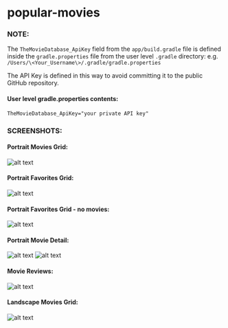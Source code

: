 # popular-movies

### NOTE:
The `TheMovieDatabase_ApiKey` field from the `app/build.gradle` file is defined inside the `gradle.properties` file from the user level `.gradle` directory:
e.g. `/Users/\<Your_Username\>/.gradle/gradle.properties`

The API Key is defined in this way to avoid committing it to the public GitHub repository.

#### User level gradle.properties contents:

`TheMovieDatabase_ApiKey="your private API key"`

### SCREENSHOTS:

#### Portrait Movies Grid:
![alt text](screenshots/movies_grid_portrait_with_sort_menu.png?raw=true "Portrait Grid")

#### Portrait Favorites Grid:
![alt text](screenshots/favorites.png?raw=true "Portrait Favorites Grid")

#### Portrait Favorites Grid - no movies:
![alt text](screenshots/favorites_no_movies.png?raw=true "Portrait Favorites Grid - no movies")

#### Portrait Movie Detail:
![alt text](screenshots/movie_details_top.png?raw=true "Portrait Details top")
![alt text](screenshots/movie_details_bottom.png?raw=true "Portrait Details bottom")

#### Movie Reviews:
![alt text](screenshots/movie_reviews.png?raw=true "Movie Reviews")

#### Landscape Movies Grid:
![alt text](screenshots/movies_grid_landscape.png?raw=true "Landscape Grid")

